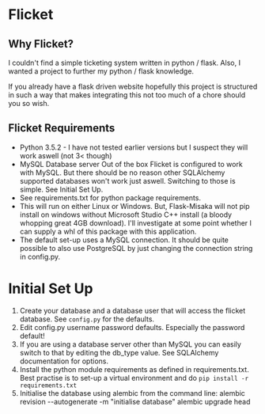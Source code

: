 # Flicket

## Why Flicket?
I couldn't find a simple ticketing system written in python / flask. 
Also, I wanted a project to further my python / flask knowledge. 

If you already have a flask driven website hopefully this project is structured
in such a way that makes integrating this not too much of a chore should 
you so wish.

## Flicket Requirements
* Python 3.5.2 - I have not tested earlier versions but I suspect they will 
work aswell (not 3< though)
* MySQL Database server
     Out of the box Flicket is configured to work with MySQL. But there 
     should be no reason other SQLAlchemy supported databases won't work
     just aswell. Switching to those is simple. See Initial Set Up.
* See requirements.txt for python package requirements.
* This will run on either Linux or Windows. But, Flask-Misaka will not pip
install on windows without Microsoft Studio C++ install (a bloody whopping
great 4GB download). I'll investigate at some point whether I can supply
a whl of this package with this application.
* The default set-up uses a MySQL connection. It should be quite possible
to also use PostgreSQL by just changing the connection string in config.py.


# Initial Set Up
1. Create your database and a database user that will access the flicket
database. See `config.py` for the defaults.
2. Edit config.py username password defaults. Especially the password default!
3. If you are using a database server other than MySQL you can easily 
switch to that by editing the db_type value. See SQLAlchemy documentation 
for options.
4. Install the python module requirements as defined in requirements.txt. 
Best practise is to set-up a virtual environment and do `pip install -r requirements.txt`
5. Initialise the database using alembic from the command line:
    alembic revision --autogenerate -m "initialise database"
    alembic upgrade head
    
